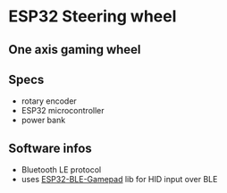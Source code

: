 # ESP32 Steering wheel
## One axis gaming wheel
## Specs
- rotary encoder
- ESP32 microcontroller
- power bank
## Software infos
- Bluetooth LE protocol
- uses [ESP32-BLE-Gamepad](https://github.com/lemmingDev/ESP32-BLE-Gamepad) lib for HID input over BLE